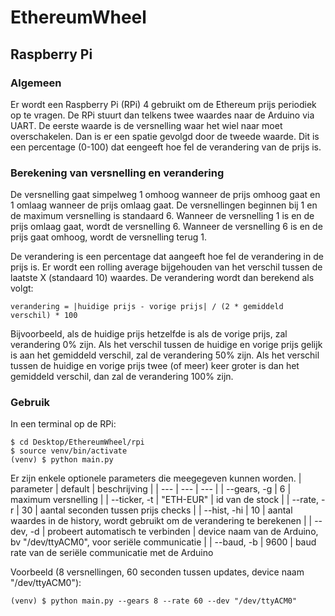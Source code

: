 # EthereumWheel

## Raspberry Pi

### Algemeen

Er wordt een Raspberry Pi (RPi) 4 gebruikt om de Ethereum prijs periodiek op te vragen. De RPi stuurt dan telkens twee waardes naar de Arduino via UART. De eerste waarde is de versnelling waar het wiel naar moet overschakelen. Dan is er een spatie gevolgd door de tweede waarde. Dit is een percentage (0-100) dat eengeeft hoe fel de verandering van de prijs is.

### Berekening van versnelling en verandering

De versnelling gaat simpelweg 1 omhoog wanneer de prijs omhoog gaat en 1 omlaag wanneer de prijs omlaag gaat. De versnellingen beginnen bij 1 en de maximum versnelling is standaard 6. Wanneer de versnelling 1 is en de prijs omlaag gaat, wordt de versnelling 6. Wanneer de versnelling 6 is en de prijs gaat omhoog, wordt de versnelling terug 1.

De verandering is een percentage dat aangeeft hoe fel de verandering in de prijs is. Er wordt een rolling average bijgehouden van het verschil tussen de laatste X (standaard 10) waardes. De verandering wordt dan berekend als volgt:
``` 
verandering = |huidige prijs - vorige prijs| / (2 * gemiddeld verschil) * 100
```
Bijvoorbeeld, als de huidige prijs hetzelfde is als de vorige prijs, zal verandering 0% zijn. Als het verschil tussen de huidige en vorige prijs gelijk is aan het gemiddeld verschil, zal de verandering 50% zijn. Als het verschil tussen de huidige en vorige prijs twee (of meer) keer groter is dan het gemiddeld verschil, dan zal de verandering 100% zijn. 

### Gebruik

In een terminal op de RPi:

```
$ cd Desktop/EthereumWheel/rpi
$ source venv/bin/activate
(venv) $ python main.py
```

Er zijn enkele optionele parameters die meegegeven kunnen worden.
| parameter | default | beschrijving |
| --- | --- | --- |
| --gears, -g | 6 | maximum versnelling |
| --ticker, -t | "ETH-EUR" | id van de stock |
| --rate, -r | 30 | aantal seconden tussen prijs checks |
| --hist, -hi | 10 | aantal waardes in de history, wordt gebruikt om de verandering te berekenen |
| --dev, -d | probeert automatisch te verbinden | device naam van de Arduino, bv "/dev/ttyACM0", voor seriële communicatie |
| --baud, -b | 9600 | baud rate van de seriële communicatie met de Arduino

Voorbeeld (8 versnellingen, 60 seconden tussen updates, device naam "/dev/ttyACM0"):

```
(venv) $ python main.py --gears 8 --rate 60 --dev "/dev/ttyACM0"
```
